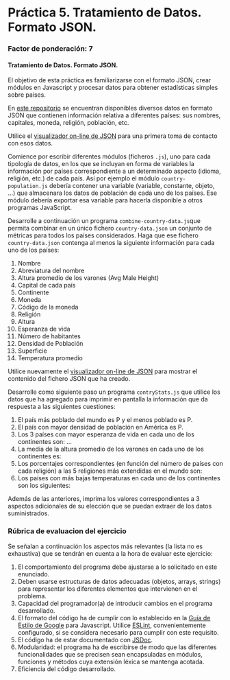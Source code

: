 # Práctica 5. Tratamiento de Datos. Formato JSON.
### Factor de ponderación: 7

#### Tratamiento de Datos. Formato JSON.

El objetivo de esta práctica es familiarizarse con el formato JSON, crear módulos en Javascript y procesar datos para
obtener estadísticas simples sobre países.

En [este repositorio](https://github.com/samayo/country-json) se encuentran disponibles diversos datos en
formato JSON que contienen información relativa a diferentes países: sus nombres, capitales, moneda, religión,
población, etc.

Utilice el [visualizador on-line de JSON](http://jsonviewer.stack.hu/) para una primera toma de contacto con
esos datos.

Comience por escribir diferentes módulos (ficheros `.js`), uno para cada tipología de datos, en los que se incluyan en
forma de variables la información por países correspondiente a un determinado aspecto (idioma, religión, etc.)
de cada país.
Así por ejemplo el módulo `country-population.js` debería contener una variable (variable, constante, objeto, ...) que almacenara los datos de población de cada uno de los países.
Ese módulo debería exportar esa variable para hacerla disponible a otros programas JavaScript.

Desarrolle a continuación un programa `combine-country-data.js`que permita combinar en un único fichero `country-data.json` un conjunto de métricas
para todos los países considerados.
Haga que ese fichero `country-data.json` contenga al menos la siguiente información para cada uno de los
países:

1. Nombre
2. Abreviatura del nombre
3. Altura promedio de los varones (Avg Male Height)
4. Capital de cada país
5. Continente
6. Moneda
7. Código de la moneda
8. Religión
9. Altura
10. Esperanza de vida
11. Número de habitantes
12. Densidad de Población
13. Superficie
14. Temperatura promedio

Utilice nuevamente el [visualizador on-line de JSON](http://jsonviewer.stack.hu/) para mostrar el contenido
del fichero JSON que ha creado.

Desarrolle como siguiente paso un programa `contryStats.js` que utilice los datos que ha agregado para
imprimir en pantalla la información que da respuesta a las siguientes cuestiones:

1. El país más poblado del mundo es P y el menos poblado es P.
2. El país con mayor densidad de población en América es P.
3. Los 3 países con mayor esperanza de vida en cada uno de los continentes son: ...
4. La media de la altura promedio de los varones en cada uno de los continentes es: 
5. Los porcentajes correspondientes (en función del número de países con cada religión) a las 5 religiones más
  extendidas en el mundo son:
6. Los países con más bajas temperaturas en cada uno de los continentes son los siguientes:

Además de las anteriores, imprima los valores correspondientes a 3 aspectos adicionales de su elección que se
puedan extraer de los datos suministrados.

### Rúbrica de evaluacion del ejercicio

Se señalan a continuación los aspectos más relevantes (la lista no es exhaustiva)
que se tendrán en cuenta a la hora de evaluar este ejercicio:
1. El comportamiento del programa debe ajustarse a lo solicitado en este enunciado.
2. Deben usarse estructuras de datos adecuadas (objetos, arrays, strings) para representar los diferentes elementos que intervienen en el problema.
3. Capacidad del programador(a) de introducir cambios en el programa desarrollado.
4. El formato del código ha de cumplir con lo establecido en la [Guía de Estilo de Google](https://google.github.io/styleguide/jsguide.html)
para Javascript. Utilice [ESLint](https://eslint.org/), convenientemente configurado, si se considera necesario para cumplir con este requisito.
5. El código ha de estar documentado con [JSDoc](https://jsdoc.app/).
6. Modularidad: el programa ha de escribirse de modo que las diferentes funcionalidades
que se precisen sean encapsuladas en módulos, funciones y métodos cuya extensión léxica se
mantenga acotada.
7. Eficiencia del código desarrollado.
